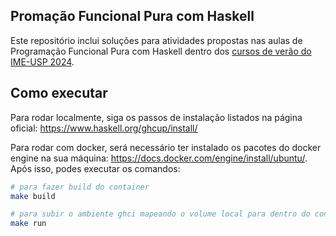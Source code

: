 ## Promação Funcional Pura com Haskell

Este repositório inclui soluções para atividades propostas nas aulas de Programação Funcional Pura com Haskell dentro dos [cursos de verão do IME-USP 2024](https://www.ime.usp.br/verao).

## Como executar

Para rodar localmente, siga os passos de instalação listados na página oficial: https://www.haskell.org/ghcup/install/

Para rodar com docker, será necessário ter instalado os pacotes do docker engine na sua máquina: https://docs.docker.com/engine/install/ubuntu/.
Após isso, podes executar os comandos:

```sh
# para fazer build do container
make build

# para subir o ambiente ghci mapeando o volume local para dentro do container
make run

```
